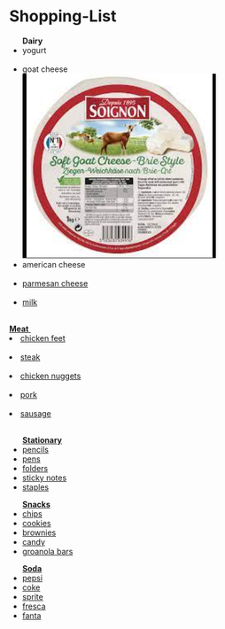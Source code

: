 # Shopping-List
<!DOCTYPE html>
<html>
<body> 
<ul> <strong>Dairy</strong>
  <li>yogurt</li>
  <a href=""><img src="" alt="" width="" height=""></a>
  <li>goat cheese</li>
  <a href="https://www.soignon.com/soft-goat-cheese-brie-style-100g-portion"><img src="goat cheese.png" alt="" width="" height=""></a>
  <li>american cheese</li>
      <a href=""><img src="" alt="" width="" height="">
  <li>parmesan cheese</li>
        <a href=""><img src="" alt="" width="" height="">
  <li>milk</li>
          <a href=""><img src="" alt="" width="" height="">
</ul
  <ul> <strong>Meat</strong>
    <a href=""><img src="" alt="" width="" height="">
  <li>chicken feet</li>
      <a href=""><img src="" alt="" width="" height="">
  <li>steak</li>
        <a href=""><img src="" alt="" width="" height="">
  <li>chicken nuggets</li>
          <a href=""><img src="" alt="" width="" height="">
  <li>pork</li>
            <a href=""><img src="" alt="" width="" height="">
  <li>sausage</li>
              <a href=""><img src="" alt="" width="" height="">
</ul>
<ul> <strong>Stationary</strong>
  <li>pencils</li>
  <li>pens</li>
  <li>folders</li>
  <li>sticky notes</li>
  <li>staples</li>
</ul>
<ul> <strong>Snacks</strong>
  <li>chips</li>
  <li>cookies</li>
  <li>brownies</li>
  <li>candy</li>
  <li>groanola bars</li>
</ul>
<ul> <strong>Soda</strong>
  <li>pepsi</li>
  <li>coke</li>
  <li>sprite</li>
  <li>fresca</li>
  <li>fanta</li>
</ul>

